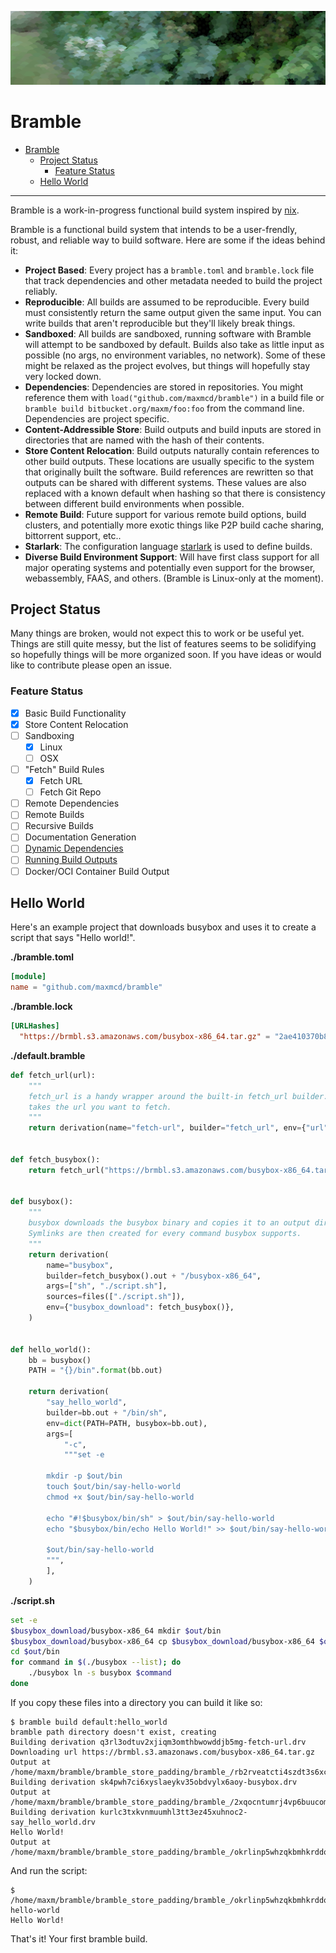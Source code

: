 ![](./notes/bramble.svg)

# Bramble

- [Bramble](#bramble)
  - [Project Status](#project-status)
    - [Feature Status](#feature-status)
  - [Hello World](#hello-world)

<hr>

Bramble is a work-in-progress functional build system inspired by [nix](https://nixos.org/).

Bramble is a functional build system that intends to be a user-frendly, robust, and reliable way to build software. Here are some if the ideas behind it:

- **Project Based**: Every project has a `bramble.toml` and `bramble.lock` file that track dependencies and other metadata needed to build the project reliably.
- **Reproducible**: All builds are assumed to be reproducible. Every build must consistently return the same output given the same input. You can write builds that aren't reproducible but they'll likely break things.
- **Sandboxed**: All builds are sandboxed, running software with Bramble will attempt to be sandboxed by default. Builds also take as little input as possible (no args, no environment variables, no network). Some of these might be relaxed as the project evolves, but things will hopefully stay very locked down.
- **Dependencies**: Dependencies are stored in repositories. You might reference them with `load("github.com/maxmcd/bramble")` in a build file or `bramble build bitbucket.org/maxm/foo:foo` from the command line. Dependencies are project specific.
- **Content-Addressible Store**: Build outputs and build inputs are stored in directories that are named with the hash of their contents.
- **Store Content Relocation**: Build outputs naturally contain references to other build outputs. These locations are usually specific to the system that originally built the software. Build references are rewritten so that outputs can be shared with different systems. These values are also replaced with a known default when hashing so that there is consistency between different build environments when possible.
- **Remote Build**: Future support for various remote build options, build clusters, and potentially more exotic things like P2P build cache sharing, bittorrent support, etc..
- **Starlark**: The configuration language [starlark](https://github.com/google/starlark-go) is used to define builds.
- **Diverse Build Environment Support**: Will have first class support for all major operating systems and potentially even support for the browser, webassembly, FAAS, and others. (Bramble is Linux-only at the moment).

## Project Status

Many things are broken, would not expect this to work or be useful yet. Things are still quite messy, but the list of features seems to be solidifying so hopefully things will be more organized soon. If you have ideas or would like to contribute please open an issue.

### Feature Status

- [x] Basic Build Functionality
- [x] Store Content Relocation
- [ ] Sandboxing
    - [x] Linux
    - [ ] OSX
- [ ] "Fetch" Build Rules
    - [x] Fetch URL
    - [ ] Fetch Git Repo
- [ ] Remote Dependencies
- [ ] Remote Builds
- [ ] Recursive Builds
- [ ] Documentation Generation
- [ ] [Dynamic Dependencies](./notes/25-dynamic-dependencies.md)
- [ ] [Running Build Outputs](https://github.com/maxmcd/bramble/issues/25)
- [ ] Docker/OCI Container Build Output

## Hello World

Here's an example project that downloads busybox and uses it to create a script that says "Hello world!".

**./bramble.toml**
```toml
[module]
name = "github.com/maxmcd/bramble"
```

**./bramble.lock**
```toml
[URLHashes]
  "https://brmbl.s3.amazonaws.com/busybox-x86_64.tar.gz" = "2ae410370b8e9113968ffa6e52f38eea7f17df5f436bd6a69cc41c6ca01541a1"
```

**./default.bramble**
```python
def fetch_url(url):
    """
    fetch_url is a handy wrapper around the built-in fetch_url builder. It just
    takes the url you want to fetch.
    """
    return derivation(name="fetch-url", builder="fetch_url", env={"url": url})


def fetch_busybox():
    return fetch_url("https://brmbl.s3.amazonaws.com/busybox-x86_64.tar.gz")


def busybox():
    """
    busybox downloads the busybox binary and copies it to an output directory.
    Symlinks are then created for every command busybox supports.
    """
    return derivation(
        name="busybox",
        builder=fetch_busybox().out + "/busybox-x86_64",
        args=["sh", "./script.sh"],
        sources=files(["./script.sh"]),
        env={"busybox_download": fetch_busybox()},
    )


def hello_world():
    bb = busybox()
    PATH = "{}/bin".format(bb.out)

    return derivation(
        "say_hello_world",
        builder=bb.out + "/bin/sh",
        env=dict(PATH=PATH, busybox=bb.out),
        args=[
            "-c",
            """set -e

        mkdir -p $out/bin
        touch $out/bin/say-hello-world
        chmod +x $out/bin/say-hello-world

        echo "#!$busybox/bin/sh" > $out/bin/say-hello-world
        echo "$busybox/bin/echo Hello World!" >> $out/bin/say-hello-world

        $out/bin/say-hello-world
        """,
        ],
    )
```

**./script.sh**
```bash
set -e
$busybox_download/busybox-x86_64 mkdir $out/bin
$busybox_download/busybox-x86_64 cp $busybox_download/busybox-x86_64 $out/bin/busybox
cd $out/bin
for command in $(./busybox --list); do
	./busybox ln -s busybox $command
done
```

If you copy these files into a directory you can build it like so:
```
$ bramble build default:hello_world
bramble path directory doesn't exist, creating
Building derivation q3rl3odtuv2xjiqm3omthbwowddjb5mg-fetch-url.drv
Downloading url https://brmbl.s3.amazonaws.com/busybox-x86_64.tar.gz
Output at /home/maxm/bramble/bramble_store_padding/bramble_/rb2rveatcti4szdt3s6xc37cpvqxrdmr
Building derivation sk4pwh7ci6xyslaeykv35obdvylx6aoy-busybox.drv
Output at  /home/maxm/bramble/bramble_store_padding/bramble_/2xqocntumrj4vp6buucoma2q6a6dfvmf
Building derivation kurlc3txkvnmuumhl3tt3ez45xuhnoc2-say_hello_world.drv
Hello World!
Output at  /home/maxm/bramble/bramble_store_padding/bramble_/okrlinp5whzqkbmhkrddol5jvdzgftp3
```

And run the script:
```
$ /home/maxm/bramble/bramble_store_padding/bramble_/okrlinp5whzqkbmhkrddol5jvdzgftp3/bin/say-hello-world
Hello World!
```

That's it! Your first bramble build.
